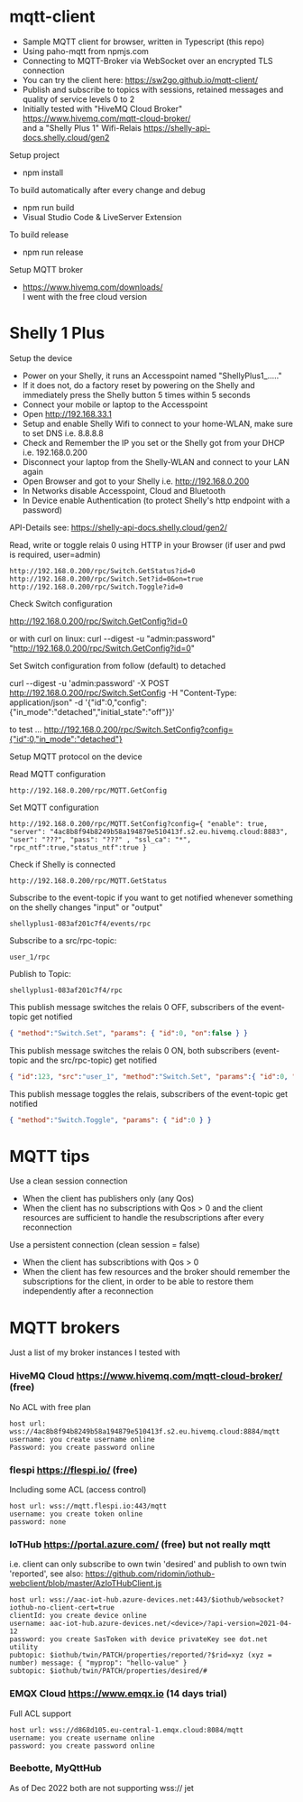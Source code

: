 # mqtt-client
- Sample MQTT client for browser, written in Typescript (this repo)
- Using paho-mqtt from npmjs.com
- Connecting to MQTT-Broker via WebSocket over an encrypted TLS connection
- You can try the client here: https://sw2go.github.io/mqtt-client/
- Publish and subscribe to topics with sessions, retained messages and quality of service levels 0 to 2
- Initially tested with "HiveMQ Cloud Broker" https://www.hivemq.com/mqtt-cloud-broker/<br>
  and a "Shelly Plus 1" Wifi-Relais https://shelly-api-docs.shelly.cloud/gen2 

Setup project
- npm install

To build automatically after every change and debug
- npm run build
- Visual Studio Code & LiveServer Extension

To build release
- npm run release

Setup MQTT broker
- https://www.hivemq.com/downloads/<br>
  I went with the free cloud version
  
# Shelly 1 Plus
Setup the device
- Power on your Shelly, it runs an Accesspoint named "ShellyPlus1_....."
- If it does not, do a factory reset by powering on the Shelly and immediately press the Shelly button 5 times within 5 seconds
- Connect your mobile or laptop to the Accesspoint
- Open http://192.168.33.1
- Setup and enable Shelly Wifi to connect to your home-WLAN, make sure to set DNS i.e. 8.8.8.8
- Check and Remember the IP you set or the Shelly got from your DHCP i.e. 192.168.0.200
- Disconnect your laptop from the Shelly-WLAN and connect to your LAN again
- Open Browser and got to your Shelly i.e. http://192.168.0.200
- In Networks disable Accesspoint, Cloud and Bluetooth
- In Device enable Authentication (to protect Shelly's http endpoint with a password)


API-Details see: https://shelly-api-docs.shelly.cloud/gen2/

Read, write or toggle relais 0 using HTTP in your Browser (if user and pwd is required, user=admin)
```
http://192.168.0.200/rpc/Switch.GetStatus?id=0
http://192.168.0.200/rpc/Switch.Set?id=0&on=true
http://192.168.0.200/rpc/Switch.Toggle?id=0
```

Check Switch configuration

http://192.168.0.200/rpc/Switch.GetConfig?id=0

or with curl on linux:
curl --digest -u "admin:password" "http://192.168.0.200/rpc/Switch.GetConfig?id=0"


Set Switch configuration from follow (default) to detached

curl --digest -u 'admin:password' -X POST http://192.168.0.200/rpc/Switch.SetConfig -H "Content-Type: application/json" -d '{"id":0,"config":{"in_mode":"detached","initial_state":"off"}}'



to test ...
http://192.168.0.200/rpc/Switch.SetConfig?config={"id":0,"in_mode":"detached"}




Setup MQTT protocol on the device

Read MQTT configuration
```
http://192.168.0.200/rpc/MQTT.GetConfig
```

Set MQTT configuration
```
http://192.168.0.200/rpc/MQTT.SetConfig?config={ "enable": true, "server": "4ac8b8f94b8249b58a194879e510413f.s2.eu.hivemq.cloud:8883", "user": "???", "pass": "???" , "ssl_ca": "*", "rpc_ntf":true,"status_ntf":true }
```

Check if Shelly is connected
```
http://192.168.0.200/rpc/MQTT.GetStatus
```

Subscribe to the event-topic if you want to get notified whenever something on the shelly changes "input" or "output"
```
shellyplus1-083af201c7f4/events/rpc
```
Subscribe to a src/rpc-topic: 
```
user_1/rpc
```

Publish to Topic: 
```
shellyplus1-083af201c7f4/rpc
```

This publish message switches the relais 0 OFF, subscribers of the event-topic get notified
``` json
{ "method":"Switch.Set", "params": { "id":0, "on":false } }
```
This publish message switches the relais 0 ON, both subscribers (event-topic and the src/rpc-topic) get notified
``` json
{ "id":123, "src":"user_1", "method":"Switch.Set", "params":{ "id":0, "on":true } }
``` 
This publish message toggles the relais, subscribers of the event-topic get notified
``` json
{ "method":"Switch.Toggle", "params": { "id":0 } } 
```
# MQTT tips
Use a clean session connection
- When the client has publishers only (any Qos)
- When the client has no subscriptions with Qos > 0 and the client resources are sufficient to handle the resubscriptions after every reconnection

Use a persistent connection (clean session = false)
- When the client has subscribtions with Qos > 0
- When the client has few resources and the broker should remember the subscriptions for the client, in order to be able to restore them independently after a reconnection


# MQTT brokers
Just a list of my broker instances I tested with
### HiveMQ Cloud https://www.hivemq.com/mqtt-cloud-broker/ (free)
No ACL with free plan 
```
host url: wss://4ac8b8f94b8249b58a194879e510413f.s2.eu.hivemq.cloud:8884/mqtt
username: you create username online
Password: you create password online
```

### flespi https://flespi.io/ (free)
Including some ACL (access control)
```
host url: wss://mqtt.flespi.io:443/mqtt
username: you create token online
password: none
```

### IoTHub https://portal.azure.com/ (free) but not really mqtt
i.e. client can only subscribe to own twin 'desired' and publish to own twin 'reported', see also: https://github.com/ridomin/iothub-webclient/blob/master/AzIoTHubClient.js
```
host url: wss://aac-iot-hub.azure-devices.net:443/$iothub/websocket?iothub-no-client-cert=true
clientId: you create device online
username: aac-iot-hub.azure-devices.net/<device>/?api-version=2021-04-12
password: you create SasToken with device privateKey see dot.net utility
pubtopic: $iothub/twin/PATCH/properties/reported/?$rid=xyz (xyz = number) message: { "myprop": "hello-value" }
subtopic: $iothub/twin/PATCH/properties/desired/#
```

### EMQX Cloud https://www.emqx.io (14 days trial)
Full ACL support
```
host url: wss://d868d105.eu-central-1.emqx.cloud:8084/mqtt
username: you create username online
password: you create password online
```

### Beebotte, MyQttHub 
As of Dec 2022 both are not supporting wss:// jet

